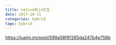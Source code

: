 ```yaml
---
title: native和js交互
date: 2017-10-11
categories: hybrid
tags: hybrid
---
```


https://juejin.im/post/599a58f6f265da247b4e756b